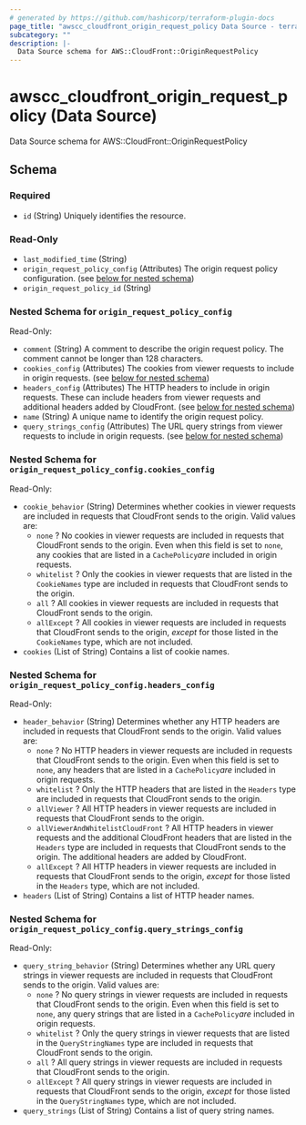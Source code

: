 ```yaml
---
# generated by https://github.com/hashicorp/terraform-plugin-docs
page_title: "awscc_cloudfront_origin_request_policy Data Source - terraform-provider-awscc"
subcategory: ""
description: |-
  Data Source schema for AWS::CloudFront::OriginRequestPolicy
---
```


# awscc_cloudfront_origin_request_policy (Data Source)

Data Source schema for AWS::CloudFront::OriginRequestPolicy



<!-- schema generated by tfplugindocs -->
## Schema

### Required

- `id` (String) Uniquely identifies the resource.

### Read-Only

- `last_modified_time` (String)
- `origin_request_policy_config` (Attributes) The origin request policy configuration. (see [below for nested schema](#nestedatt--origin_request_policy_config))
- `origin_request_policy_id` (String)

<a id="nestedatt--origin_request_policy_config"></a>
### Nested Schema for `origin_request_policy_config`

Read-Only:

- `comment` (String) A comment to describe the origin request policy. The comment cannot be longer than 128 characters.
- `cookies_config` (Attributes) The cookies from viewer requests to include in origin requests. (see [below for nested schema](#nestedatt--origin_request_policy_config--cookies_config))
- `headers_config` (Attributes) The HTTP headers to include in origin requests. These can include headers from viewer requests and additional headers added by CloudFront. (see [below for nested schema](#nestedatt--origin_request_policy_config--headers_config))
- `name` (String) A unique name to identify the origin request policy.
- `query_strings_config` (Attributes) The URL query strings from viewer requests to include in origin requests. (see [below for nested schema](#nestedatt--origin_request_policy_config--query_strings_config))

<a id="nestedatt--origin_request_policy_config--cookies_config"></a>
### Nested Schema for `origin_request_policy_config.cookies_config`

Read-Only:

- `cookie_behavior` (String) Determines whether cookies in viewer requests are included in requests that CloudFront sends to the origin. Valid values are:
  +  ``none`` ? No cookies in viewer requests are included in requests that CloudFront sends to the origin. Even when this field is set to ``none``, any cookies that are listed in a ``CachePolicy``*are* included in origin requests.
  +  ``whitelist`` ? Only the cookies in viewer requests that are listed in the ``CookieNames`` type are included in requests that CloudFront sends to the origin.
  +  ``all`` ? All cookies in viewer requests are included in requests that CloudFront sends to the origin.
  +  ``allExcept`` ? All cookies in viewer requests are included in requests that CloudFront sends to the origin, *except* for those listed in the ``CookieNames`` type, which are not included.
- `cookies` (List of String) Contains a list of cookie names.


<a id="nestedatt--origin_request_policy_config--headers_config"></a>
### Nested Schema for `origin_request_policy_config.headers_config`

Read-Only:

- `header_behavior` (String) Determines whether any HTTP headers are included in requests that CloudFront sends to the origin. Valid values are:
  +  ``none`` ? No HTTP headers in viewer requests are included in requests that CloudFront sends to the origin. Even when this field is set to ``none``, any headers that are listed in a ``CachePolicy``*are* included in origin requests.
  +  ``whitelist`` ? Only the HTTP headers that are listed in the ``Headers`` type are included in requests that CloudFront sends to the origin.
  +  ``allViewer`` ? All HTTP headers in viewer requests are included in requests that CloudFront sends to the origin.
  +  ``allViewerAndWhitelistCloudFront`` ? All HTTP headers in viewer requests and the additional CloudFront headers that are listed in the ``Headers`` type are included in requests that CloudFront sends to the origin. The additional headers are added by CloudFront.
  +  ``allExcept`` ? All HTTP headers in viewer requests are included in requests that CloudFront sends to the origin, *except* for those listed in the ``Headers`` type, which are not included.
- `headers` (List of String) Contains a list of HTTP header names.


<a id="nestedatt--origin_request_policy_config--query_strings_config"></a>
### Nested Schema for `origin_request_policy_config.query_strings_config`

Read-Only:

- `query_string_behavior` (String) Determines whether any URL query strings in viewer requests are included in requests that CloudFront sends to the origin. Valid values are:
  +  ``none`` ? No query strings in viewer requests are included in requests that CloudFront sends to the origin. Even when this field is set to ``none``, any query strings that are listed in a ``CachePolicy``*are* included in origin requests.
  +  ``whitelist`` ? Only the query strings in viewer requests that are listed in the ``QueryStringNames`` type are included in requests that CloudFront sends to the origin.
  +  ``all`` ? All query strings in viewer requests are included in requests that CloudFront sends to the origin.
  +  ``allExcept`` ? All query strings in viewer requests are included in requests that CloudFront sends to the origin, *except* for those listed in the ``QueryStringNames`` type, which are not included.
- `query_strings` (List of String) Contains a list of query string names.
